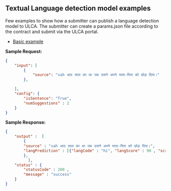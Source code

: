 ## Textual Language detection model examples
Few examples to show how a submitter can publish a language detection model to ULCA. The submitter can create a params.json file according to the contract and submit via the ULCA portal.

* [Basic example](./basic)

**Sample Request:**
```json
{
    "input": [
        {
            "source": "vah आठ साल का था जब उसने अपने माता-पिता को छोड़ दिया।"
        },

    ],
    "config": {
        "isSentence": "True",
        "numSuggestions" : 2
    }
}
```

**Sample Response:**
```json
{
    "output" :  [
        {        
        "source" : "vah आठ साल का था जब उसने अपने माता-पिता को छोड़ दिया।",       
        "langPrediction" : [{"langCode" : "hi", "langScore" : 90 , "scriptCode" : "Deva" },{"langCode" : "en", "langScore" : 10, "scriptCode" : "Latn" } ]    
        },
          ],           
    "status" : {  
        "statusCode" : 200 ,
        "message" : "success"     
    }
}

```